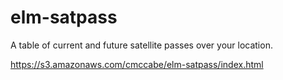 # elm-satpass
A table of current and future satellite passes over your location.

https://s3.amazonaws.com/cmccabe/elm-satpass/index.html
